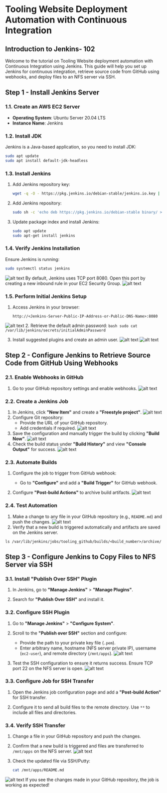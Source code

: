 # Tooling Website Deployment Automation with Continuous Integration

## Introduction to Jenkins- 102

Welcome to the tutorial on Tooling Website deployment automation with Continuous Integration using Jenkins. This guide will help you set up Jenkins for continuous integration, retrieve source code from GitHub using webhooks, and deploy files to an NFS server via SSH.

## Step 1 - Install Jenkins Server

### 1.1. Create an AWS EC2 Server
- **Operating System**: Ubuntu Server 20.04 LTS
- **Instance Name**: Jenkins

### 1.2. Install JDK
Jenkins is a Java-based application, so you need to install JDK:
```bash
sudo apt update
sudo apt install default-jdk-headless
```

### 1.3. Install Jenkins
1. Add Jenkins repository key:
    ```bash
    wget -q -O - https://pkg.jenkins.io/debian-stable/jenkins.io.key | sudo apt-key add -
    ```

2. Add Jenkins repository:
    ```bash
    sudo sh -c 'echo deb https://pkg.jenkins.io/debian-stable binary/ > /etc/apt/sources.list.d/jenkins.list'
    ```

3. Update package index and install Jenkins:
    ```bash
    sudo apt update
    sudo apt-get install jenkins
    ```

### 1.4. Verify Jenkins Installation
Ensure Jenkins is running:
```bash
sudo systemctl status jenkins
```

![alt text](<Screenshot 2024-08-04 184341.png>)
By default, Jenkins uses TCP port 8080. Open this port by creating a new inbound rule in your EC2 Security Group.
![alt text](<Security Group Jenkins.png>)
### 1.5. Perform Initial Jenkins Setup
1. Access Jenkins in your browser:
    ```
    http://<Jenkins-Server-Public-IP-Address-or-Public-DNS-Name>:8080
    ```
![alt text](<Unlock Jenkins.png>)
2. Retrieve the default admin password:
    ```bash
    sudo cat /var/lib/jenkins/secrets/initialAdminPassword
    ```

3. Install suggested plugins and create an admin user.
![alt text](<Customize Jenkins.png>)
![alt text](<Screenshot 2024-08-04 150525.png>)
## Step 2 - Configure Jenkins to Retrieve Source Code from GitHub Using Webhooks

### 2.1. Enable Webhooks in GitHub
1. Go to your GitHub repository settings and enable webhooks.
![alt text](<Screenshot 2024-08-05 153939.png>)
### 2.2. Create a Jenkins Job
1. In Jenkins, click **"New Item"** and create a **"Freestyle project"**.
![alt text](<Screenshot 2024-08-04 152409.png>)
2. Configure Git repository:
    - Provide the URL of your GitHub repository.
    - Add credentials if required.
![alt text](<Screenshot 2024-08-04 155910.png>)
3. Save the configuration and manually trigger the build by clicking **"Build Now"**.
![alt text](<Screenshot 2024-08-04 210445.png>)
4. Check the build status under **"Build History"** and view **"Console Output"** for success.
![alt text](<Screenshot 2024-08-04 203550.png>)
### 2.3. Automate Builds
1. Configure the job to trigger from GitHub webhook:
    - Go to **"Configure"** and add a **"Build Trigger"** for GitHub webhook.

2. Configure **"Post-build Actions"** to archive build artifacts.
![alt text](<Screenshot 2024-08-04 155942.png>)
### 2.4. Test Automation
1. Make a change to any file in your GitHub repository (e.g., `README.md`) and push the changes.
![alt text](<Screenshot 2024-08-04 210445.png>)
2. Verify that a new build is triggered automatically and artifacts are saved on the Jenkins server.
```
ls /var/lib/jenkins/jobs/tooling_github/builds/<build_number>/archive/
```
## Step 3 - Configure Jenkins to Copy Files to NFS Server via SSH

### 3.1. Install "Publish Over SSH" Plugin
1. In Jenkins, go to **"Manage Jenkins"** > **"Manage Plugins"**.

2. Search for **"Publish Over SSH"** and install it.

### 3.2. Configure SSH Plugin
1. Go to **"Manage Jenkins"** > **"Configure System"**.

2. Scroll to the **"Publish over SSH"** section and configure:
    - Provide the path to your private key file (`.pem`).
    - Enter arbitrary name, hostname (NFS server private IP), username (`ec2-user`), and remote directory (`/mnt/apps`).
![alt text](<Screenshot 2024-08-04 223202.png>)
3. Test the SSH configuration to ensure it returns success. Ensure TCP port 22 on the NFS server is open.
![alt text](<Screenshot 2024-08-04 223202.png>)
### 3.3. Configure Job for SSH Transfer
1. Open the Jenkins job configuration page and add a **"Post-build Action"** for SSH transfer.

2. Configure it to send all build files to the remote directory. Use `**` to include all files and directories.

### 3.4. Verify SSH Transfer
1. Change a file in your GitHub repository and push the changes.

2. Confirm that a new build is triggered and files are transferred to `/mnt/apps` on the NFS server.
![alt text](<Screenshot 2024-08-04 231517.png>)
3. Check the updated file via SSH/Putty:
    ```bash
    cat /mnt/apps/README.md
    ```
![alt text](<Screenshot 2024-08-04 231433.png>)
If you see the changes made in your GitHub repository, the job is working as expected!

